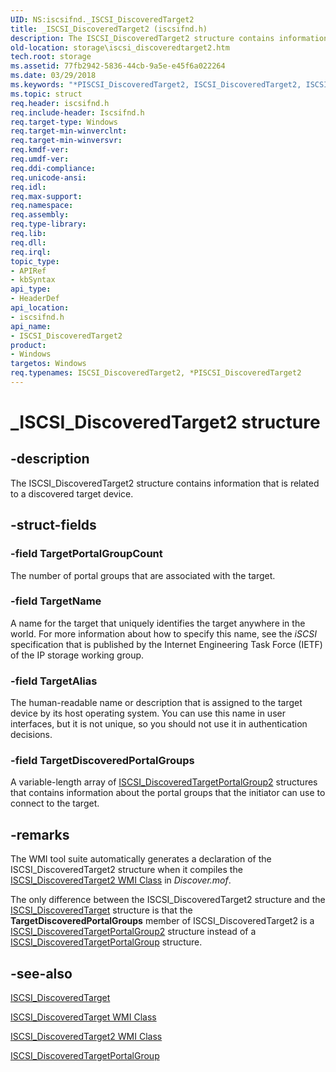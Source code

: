 ```yaml
---
UID: NS:iscsifnd._ISCSI_DiscoveredTarget2
title: _ISCSI_DiscoveredTarget2 (iscsifnd.h)
description: The ISCSI_DiscoveredTarget2 structure contains information that is related to a discovered target device.
old-location: storage\iscsi_discoveredtarget2.htm
tech.root: storage
ms.assetid: 77fb2942-5836-44cb-9a5e-e45f6a022264
ms.date: 03/29/2018
ms.keywords: "*PISCSI_DiscoveredTarget2, ISCSI_DiscoveredTarget2, ISCSI_DiscoveredTarget2 structure [Storage Devices], PISCSI_DiscoveredTarget2, PISCSI_DiscoveredTarget2 structure pointer [Storage Devices], _ISCSI_DiscoveredTarget2, iscsifnd/ISCSI_DiscoveredTarget2, iscsifnd/PISCSI_DiscoveredTarget2, storage.iscsi_discoveredtarget2, structs-iSCSI_5a9fcec3-8447-441c-a2d9-1416c1bbe07e.xml"
ms.topic: struct
req.header: iscsifnd.h
req.include-header: Iscsifnd.h
req.target-type: Windows
req.target-min-winverclnt: 
req.target-min-winversvr: 
req.kmdf-ver: 
req.umdf-ver: 
req.ddi-compliance: 
req.unicode-ansi: 
req.idl: 
req.max-support: 
req.namespace: 
req.assembly: 
req.type-library: 
req.lib: 
req.dll: 
req.irql: 
topic_type:
- APIRef
- kbSyntax
api_type:
- HeaderDef
api_location:
- iscsifnd.h
api_name:
- ISCSI_DiscoveredTarget2
product:
- Windows
targetos: Windows
req.typenames: ISCSI_DiscoveredTarget2, *PISCSI_DiscoveredTarget2
---
```


# _ISCSI_DiscoveredTarget2 structure


## -description


The ISCSI_DiscoveredTarget2 structure contains information that is related to a discovered target device. 


## -struct-fields




### -field TargetPortalGroupCount

The number of portal groups that are associated with the target.


### -field TargetName

A name for the target that uniquely identifies the target anywhere in the world. For more information about how to specify this name, see the <i>iSCSI </i>specification that is published by the Internet Engineering Task Force (IETF) of the IP storage working group. 


### -field TargetAlias

The human-readable name or description that is assigned to the target device by its host operating system. You can use this name in user interfaces, but it is not unique, so you should not use it in authentication decisions. 


### -field TargetDiscoveredPortalGroups

A variable-length array of <a href="https://msdn.microsoft.com/library/windows/hardware/ff561517">ISCSI_DiscoveredTargetPortalGroup2</a> structures that contains information about the portal groups that the initiator can use to connect to the target.


## -remarks



The WMI tool suite automatically generates a declaration of the ISCSI_DiscoveredTarget2 structure when it compiles the <a href="https://msdn.microsoft.com/library/windows/hardware/ff561505">ISCSI_DiscoveredTarget2 WMI Class</a> in <i>Discover.mof</i>.

The only difference between the ISCSI_DiscoveredTarget2 structure and the <a href="https://msdn.microsoft.com/library/windows/hardware/ff561501">ISCSI_DiscoveredTarget</a> structure is that the <b>TargetDiscoveredPortalGroups</b> member of ISCSI_DiscoveredTarget2 is a <a href="https://msdn.microsoft.com/library/windows/hardware/ff561517">ISCSI_DiscoveredTargetPortalGroup2</a> structure instead of a <a href="https://msdn.microsoft.com/library/windows/hardware/ff561515">ISCSI_DiscoveredTargetPortalGroup</a> structure.  




## -see-also




<a href="https://msdn.microsoft.com/library/windows/hardware/ff561501">ISCSI_DiscoveredTarget</a>



<a href="https://msdn.microsoft.com/library/windows/hardware/ff561527">ISCSI_DiscoveredTarget WMI Class</a>



<a href="https://msdn.microsoft.com/library/windows/hardware/ff561505">ISCSI_DiscoveredTarget2 WMI Class</a>



<a href="https://msdn.microsoft.com/library/windows/hardware/ff561515">ISCSI_DiscoveredTargetPortalGroup</a>
 

 

